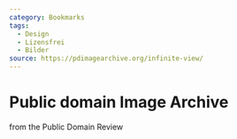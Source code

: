 ```yaml
---
category: Bookmarks
tags:
  - Design
  - Lizensfrei
  - Bilder
source: https://pdimagearchive.org/infinite-view/
---
```

# Public domain Image Archive
from the Public Domain Review
